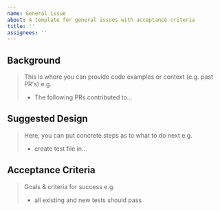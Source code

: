 ```yaml
---
name: General issue
about: A template for general issues with acceptance criteria
title: ''
assignees: ''
---
```

<!-- < < < < < < < < < < < < < < < < < < < < < < < < < < < < < < < < < ☺
v                               ✰  Thanks for creating an issue! ✰
☺ > > > > > > > > > > > > > > > > > > > > > > > > > > > > > > > > >  -->

## Background

> This is where you can provide code examples or context (e.g. past PR's)
> e.g.
> - The following PRs contributed to...

## Suggested Design

> Here, you can put concrete steps as to what to do next
> e.g.
> - create test file in...

## Acceptance Criteria

> Goals & criteria for success
> e.g.
> - all existing and new tests should pass
